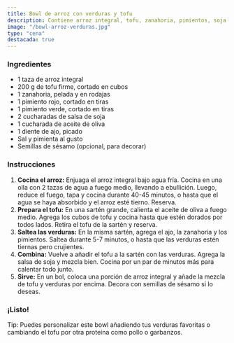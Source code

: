 ```yaml
---
title: Bowl de arroz con verduras y tofu
description: Contiene arroz integral, tofu, zanahoria, pimientos, soja.
image: "/bowl-arroz-verduras.jpg"
type: "cena"
destacada: true
---
```

<h3>
Ingredientes
</h3>
<ul> <li>1 taza de arroz integral</li> <li>200 g de tofu firme, cortado en cubos</li> <li>1 zanahoria, pelada y en rodajas</li> <li>1 pimiento rojo, cortado en tiras</li> <li>1 pimiento verde, cortado en tiras</li> <li>2 cucharadas de salsa de soja</li> <li>1 cucharada de aceite de oliva</li> <li>1 diente de ajo, picado</li> <li>Sal y pimienta al gusto</li> <li>Semillas de sésamo (opcional, para decorar)</li> </ul>
<h3>
Instrucciones
</h3>
<ol> <li><strong>Cocina el arroz:</strong> Enjuaga el arroz integral bajo agua fría. Cocina en una olla con 2 tazas de agua a fuego medio, llevando a ebullición. Luego, reduce el fuego, tapa y cocina durante 40-45 minutos, o hasta que el agua se haya absorbido y el arroz esté tierno. Reserva.</li> <li><strong>Prepara el tofu:</strong> En una sartén grande, calienta el aceite de oliva a fuego medio. Agrega los cubos de tofu y cocina hasta que estén dorados por todos lados. Retira el tofu de la sartén y reserva.</li> <li><strong>Saltea las verduras:</strong> En la misma sartén, agrega el ajo, la zanahoria y los pimientos. Saltea durante 5-7 minutos, o hasta que las verduras estén tiernas pero crujientes.</li> <li><strong>Combina:</strong> Vuelve a añadir el tofu a la sartén con las verduras. Agrega la salsa de soja y mezcla bien. Cocina por un par de minutos más para calentar todo junto.</li> <li><strong>Sirve:</strong> En un bol, coloca una porción de arroz integral y añade la mezcla de tofu y verduras por encima. Decora con semillas de sésamo si lo deseas.</li> </ol> <h3>¡Listo!</h3>
Tip: Puedes personalizar este bowl añadiendo tus verduras favoritas o cambiando el tofu por otra proteína como pollo o garbanzos.